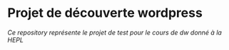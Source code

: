 # Projet de découverte wordpress

*Ce repository représente le projet de test pour le cours de dw donné à la HEPL* 